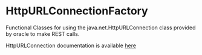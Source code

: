 # HttpURLConnectionFactory
Functional Classes for using the java.net.HttpURLConnection class provided by oracle to make REST calls.


HttpURLConnection documentation is available [here](https://docs.oracle.com/javase/8/docs/api/java/net/HttpURLConnection.html)
